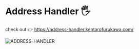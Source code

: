 # Address Handler 🖐

check out 👉 https://address-handler.kentarofurukawa.com/

![ADDRESS-HANDLER](https://user-images.githubusercontent.com/11044479/173206472-ef97752f-a153-4f25-852a-b5cd6f3434bb.gif)

